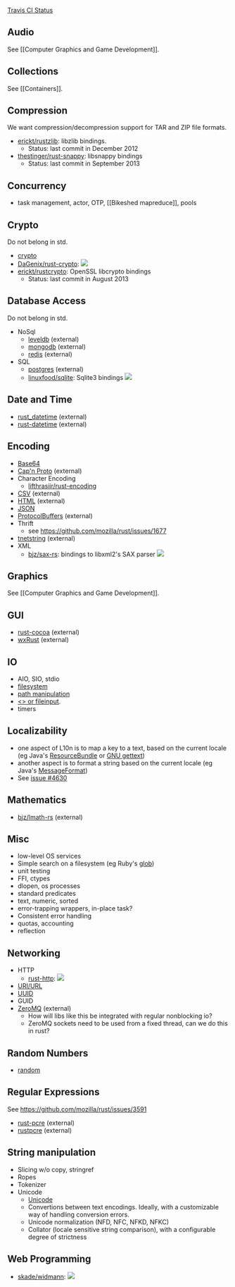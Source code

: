 [Travis CI Status](http://hiho.io/rust-ci/)

## Audio

See [[Computer Graphics and Game Development]].

## Collections

See [[Containers]].

## Compression

We want compression/decompression support for TAR and ZIP file formats.

* [erickt/rustzlib](https://github.com/erickt/rustzlib): libzlib bindings.
  * Status: last commit in December 2012
* [thestinger/rust-snappy](https://github.com/thestinger/rust-snappy): libsnappy bindings
  * Status: last commit in September 2013
 
## Concurrency
 * task management, actor, OTP, [[Bikeshed mapreduce]], pools
 
## Crypto

Do not belong in std.

* [crypto](https://github.com/mozilla/rust/tree/master/src/libextra/crypto)
* [DaGenix/rust-crypto](https://github.com/DaGenix/rust-crypto): [<img src="https://travis-ci.org/DaGenix/rust-crypto.png?branch=master">](https://travis-ci.org/DaGenix/rust-crypto)
* [erickt/rustcrypto](https://github.com/erickt/rustcrypto): OpenSSL libcrypto bindings
  * Status: last commit in August 2013
  
## Database Access

Do not belong in std.

* NoSql
  * [leveldb](https://github.com/lht/rust-leveldb) (external)
  * [mongodb](https://github.com/10gen-interns/mongo-rust-driver-prototype) (external)
  * [redis](https://github.com/mneumann/rust-redis) (external)
* SQL
  * [postgres](https://github.com/sfackler/rust-postgres) (external)
  * [linuxfood/sqlite](https://github.com/linuxfood/rustsqlite): Sqlite3 bindings [<img src="https://travis-ci.org/linuxfood/rustsqlite.png?branch=master">](https://travis-ci.org/linuxfood/rustsqlite)
 
## Date and Time
  * [rust_datetime](https://github.com/tedhorst/rust_datetime) (external)
  * [rust-datetime](https://github.com/luisbg/rust-datetime) (external)
  
## Encoding
* [Base64](https://github.com/mozilla/rust/blob/master/src/libextra/base64.rs)
* [Cap'n Proto](https://github.com/dwrensha/capnproto-rust) (external)
* Character Encoding
    * [lifthrasiir/rust-encoding](https://github.com/lifthrasiir/rust-encoding)
* [CSV](https://github.com/grahame/rust-csv) (external)
* [HTML](https://github.com/veddan/rust-htmlescape) (external)
* [JSON](https://github.com/mozilla/rust/blob/master/src/libextra/json.rs)
* [ProtocolBuffers](https://github.com/stepancheg/rust-protobuf) (external)
* Thrift
  * see https://github.com/mozilla/rust/issues/1677
* [tnetstring](https://github.com/erickt/rust-tnetstring) (external)
* XML
   * [bjz/sax-rs](https://github.com/bjz/sax-rs): bindings to libxml2's SAX parser [<img src="https://travis-ci.org/bjz/sax-rs.png?branch=master">](https://travis-ci.org/bjz/sax-rs)

## Graphics

See [[Computer Graphics and Game Development]].

## GUI
 * [rust-cocoa](https://github.com/mozilla-servo/rust-cocoa) (external)
 * [wxRust](https://github.com/kenz-gelsoft/wxRust) (external)
	  
## IO
 * AIO, SIO, stdio
 * [filesystem](https://github.com/mozilla/rust/blob/master/src/libstd/os.rs)
 * [path manipulation](https://github.com/mozilla/rust/blob/master/src/libstd/path.rs)
 * [<> or fileinput](https://github.com/mozilla/rust/blob/master/src/libextra/fileinput).
 * timers
 
## Localizability
 * one aspect of L10n is to map a key to a text, based on the current locale (eg Java's [ResourceBundle](http://docs.oracle.com/javase/7/docs/api/java/util/ResourceBundle.html) or [GNU gettext](http://www.gnu.org/software/gettext/))
 * another aspect is to format a string based on the current locale (eg Java's [MessageFormat](http://docs.oracle.com/javase/7/docs/api/java/text/MessageFormat.html))
 * See [issue #4630](https://github.com/mozilla/rust/issues/4630)
 
## Mathematics
  * [bjz/lmath-rs](https://github.com/bjz/lmath-rs) (external)

## Misc
* low-level OS services
* Simple search on a filesystem (eg Ruby's [glob](http://ruby-doc.org/core-2.0/Dir.html#method-c-glob))
* unit testing
* FFI, ctypes
* dlopen, os processes
* standard predicates
 * text, numeric, sorted
* error-trapping wrappers, in-place task?
 * Consistent error handling
* quotas, accounting
* reflection

## Networking
* HTTP
    * [rust-http](https://github.com/chris-morgan/rust-http):  [<img src="https://travis-ci.org/chris-morgan/rust-http.png?branch=master">](https://travis-ci.org/chris-morgan/rust-http)
* [URI/URL](https://github.com/mozilla/rust/blob/master/src/libextra/url.rs)
* [UUID](https://github.com/mozilla/rust/blob/master/src/libextra/uuid.rs)
* GUID
* [ZeroMQ](https://github.com/erickt/rust-zmq) (external)
  * How will libs like this be integrated with regular nonblocking io?
  * ZeroMQ sockets need to be used from a fixed thread, can we do this in rust?
 
## Random Numbers
* [random](https://github.com/mozilla/rust/blob/master/src/libcstd/rand.rs)

## Regular Expressions
See https://github.com/mozilla/rust/issues/3591
* [rust-pcre](https://github.com/uasi/rust-pcre) (external)
* [rustpcre](https://github.com/erickt/rustpcre) (external)

## String manipulation
* Slicing w/o copy, stringref
* Ropes
* Tokenizer
* Unicode
  * [Unicode](https://github.com/mozilla/rust/blob/master/src/libextra/unicode.rs)
  * Convertions between text encodings. Ideally, with a customizable way of handling conversion errors.
  * Unicode normalization (NFD, NFC, NFKD, NFKC)
  * Collator (locale sensitive string comparison), with a configurable degree of strictness


## Web Programming
  * [skade/widmann](https://github.com/skade/widmann): [<img src="https://travis-ci.org/skade/widmann.png?branch=master">](https://travis-ci.org/skade/widmann)